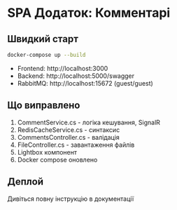 # SPA Додаток: Комментарі

## Швидкий старт

```bash
docker-compose up --build
```

- Frontend: http://localhost:3000
- Backend: http://localhost:5000/swagger
- RabbitMQ: http://localhost:15672 (guest/guest)

## Що виправлено

1. CommentService.cs - логіка кешування, SignalR
2. RedisCacheService.cs - синтаксис
3. CommentsController.cs - валідація
4. FileController.cs - завантаження файлів
5. Lightbox компонент
6. Docker compose оновлено

## Деплой

Дивіться повну інструкцію в документації
